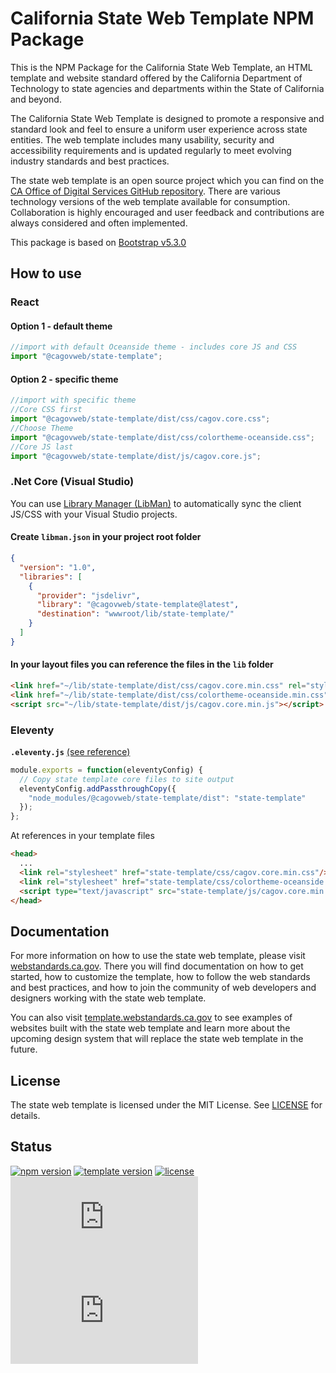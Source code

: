 # California State Web Template NPM Package

This is the NPM Package for the California State Web Template, an HTML template and website standard offered by the California Department of Technology to state agencies and departments within the State of California and beyond.

The California State Web Template is designed to promote a responsive and standard look and feel to ensure a uniform user experience across state entities. The web template includes many usability, security and accessibility requirements and is updated regularly to meet evolving industry standards and best practices.

The state web template is an open source project which you can find on the [CA Office of Digital Services GitHub repository](https://github.com/Office-of-Digital-Services). There are various technology versions of the web template available for consumption. Collaboration is highly encouraged and user feedback and contributions are always considered and often implemented.

This package is based on [Bootstrap v5.3.0](https://www.npmjs.com/package/bootstrap/v/5.3.0)

## How to use

### React

#### Option 1 - default theme

```javascript
//import with default Oceanside theme - includes core JS and CSS
import "@cagovweb/state-template";
```

#### Option 2 - specific theme

```javascript
//import with specific theme
//Core CSS first
import "@cagovweb/state-template/dist/css/cagov.core.css";
//Choose Theme
import "@cagovweb/state-template/dist/css/colortheme-oceanside.css";
//Core JS last
import "@cagovweb/state-template/dist/js/cagov.core.js";
```

### .Net Core (Visual Studio)

You can use [Library Manager (LibMan)](https://learn.microsoft.com/en-us/aspnet/core/client-side/libman/libman-vs?view=aspnetcore-7.0) to automatically sync the client JS/CSS with your Visual Studio projects.

#### Create `libman.json` in your project root folder

```json
{
  "version": "1.0",
  "libraries": [
    {
      "provider": "jsdelivr",
      "library": "@cagovweb/state-template@latest",
      "destination": "wwwroot/lib/state-template/"
    }
  ]
}
```

#### In your layout files you can reference the files in the `lib` folder

```html
<link href="~/lib/state-template/dist/css/cagov.core.min.css" rel="stylesheet">
<link href="~/lib/state-template/dist/css/colortheme-oceanside.min.css" rel="stylesheet">
<script src="~/lib/state-template/dist/js/cagov.core.min.js"></script>
```

### Eleventy

**`.eleventy.js`** [(see reference)](https://www.11ty.dev/docs/copy/)

```javascript
module.exports = function(eleventyConfig) {
  // Copy state template core files to site output
  eleventyConfig.addPassthroughCopy({
    "node_modules/@cagovweb/state-template/dist": "state-template"
  });
};
```

At references in your template files

```html
<head>
  ...
  <link rel="stylesheet" href="state-template/css/cagov.core.min.css"/>
  <link rel="stylesheet" href="state-template/css/colortheme-oceanside.min.css"/>
  <script type="text/javascript" src="state-template/js/cagov.core.min.js"></script>
</head>
```

## Documentation

For more information on how to use the state web template, please visit [webstandards.ca.gov](https://webstandards.ca.gov/template/). There you will find documentation on how to get started, how to customize the template, how to follow the web standards and best practices, and how to join the community of web developers and designers working with the state web template.

You can also visit [template.webstandards.ca.gov](https://template.webstandards.ca.gov/) to see examples of websites built with the state web template and learn more about the upcoming design system that will replace the state web template in the future.

## License

The state web template is licensed under the MIT License. See [LICENSE](https://github.com/Office-of-Digital-Services/California-State-Web-Template-Development/blob/main/LICENSE) for details.

## Status

[![npm version](https://img.shields.io/npm/v/@cagovweb/state-template?logo=npm&logoColor=fff)](https://www.npmjs.com/package/@cagovweb/state-template)
[![template version](https://img.shields.io/github/package-json/v/Office-of-Digital-Services/California-State-Web-Template-Development?label=template&logo=github)](https://github.com/Office-of-Digital-Services/California-State-Web-Template-Development/blob/main/package.json)
[![license](https://img.shields.io/github/license/Office-of-Digital-Services/California-State-Web-Template-Development?logo=github)](https://github.com/Office-of-Digital-Services/California-State-Web-Template-Development/blob/main/publish/LICENSE)
[![CSS gzip size](https://img.badgesize.io/Office-of-Digital-Services/California-State-Web-Template-HTML/main/ca_state_template/css/cagov.core.min.css?compression=gzip&label=CSS%20gzip%20size)](https://github.com/Office-of-Digital-Services/California-State-Web-Template-HTML/blob/main/ca_state_template/css/cagov.core.min.css)
[![JS gzip size](https://img.badgesize.io/Office-of-Digital-Services/California-State-Web-Template-HTML/main/ca_state_template/js/cagov.core.min.js?compression=gzip&label=JS%20gzip%20size)](https://github.com/Office-of-Digital-Services/California-State-Web-Template-HTML/blob/main/ca_state_template/js/cagov.core.min.js)
